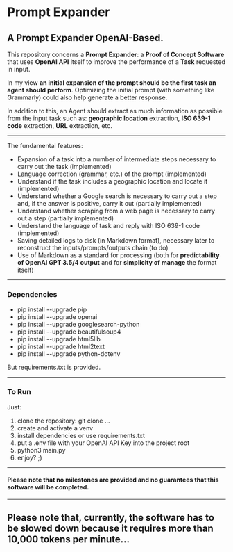 # Prompt Expander

## A Prompt Expander OpenAI-Based.


This repository concerns a **Prompt Expander**: a **Proof of Concept Software** that uses **OpenAI API** itself to improve the performance of a **Task** requested in input.

In my view **an initial expansion of the prompt should be the first task an agent should perform**. Optimizing the initial prompt (with something like Grammarly) could also help generate a better response.

In addition to this, an Agent should extract as much information as possible from the input task such as: **geographic location** extraction, **ISO 639-1 code** extraction, **URL** extraction, etc.

---

The fundamental features:
- Expansion of a task into a number of intermediate steps necessary to carry out the task (implemented)
- Language correction (grammar, etc.) of the prompt (implemented)
- Understand if the task includes a geographic location and locate it (implemented)
- Understand whether a Google search is necessary to carry out a step and, if the answer is positive, carry it out (partially implemented)
- Understand whether scraping from a web page is necessary to carry out a step (partially implemented)
- Understand the language of task and reply with ISO 639-1 code (implemented)
- Saving detailed logs to disk (in Markdown format), necessary later to reconstruct the inputs/prompts/outputs chain (to do)
- Use of Markdown as a standard for processing (both for **predictability of OpenAI GPT 3.5/4 output** and for **simplicity of manage** the format itself)

---

### Dependencies
- pip install --upgrade pip
- pip install --upgrade openai
- pip install --upgrade googlesearch-python
- pip install --upgrade beautifulsoup4
- pip install --upgrade html5lib
- pip install --upgrade html2text
- pip install --upgrade python-dotenv

But requirements.txt is provided.

---

### To Run
Just:
1) clone the repository: git clone ...
2) create and activate a venv
3) install dependencies or use requirements.txt
4) put a .env file with your OpenAI API Key into the project root
5) python3 main.py
6) enjoy? ;)

---

#### Please note that no milestones are provided and no guarantees that this software will be completed.

---

## Please note that, currently, the software has to be slowed down because it requires more than 10,000 tokens per minute...
